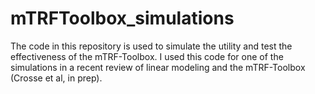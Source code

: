# mTRFToolbox_simulations

The code in this repository is used to simulate the utility and test the effectiveness of the mTRF-Toolbox. I used this code for one of the simulations in a recent review of linear modeling and the mTRF-Toolbox (Crosse et al, in prep).
